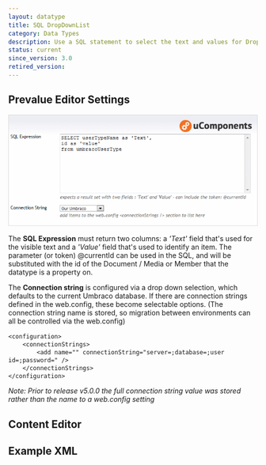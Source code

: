 ```yaml
---
layout: datatype
title: SQL DropDownList
category: Data Types
description: Use a SQL statement to select the text and values for DropDownList options.
status: current
since_version: 3.0
retired_version: 
---
```


## Prevalue Editor Settings

![Prevalue Editor](PreValueEditor.gif)


The **SQL Expression** must return two columns: a _'Text'_ field that's used for the visible text and a _'Value'_ field that's used to identify an item. The parameter (or token) @currentId can be used in the SQL, and will be substituted with the id of the Document / Media or Member that the datatype is a property on.

The **Connection string** is configured via a drop down selection, which defaults to the current Umbraco database. If there are connection strings defined in the web.config, these become selectable options. (The connection string name is stored, so migration between environments can all be controlled via the web.config)


	<configuration>
		<connectionStrings>
			<add name="" connectionString="server=;database=;user id=;password=" />
		</connectionStrings>
	</configuration>
_Note: Prior to release v5.0.0 the full connection string value was stored rather than the name to a web.config setting_


## Content Editor


## Example XML